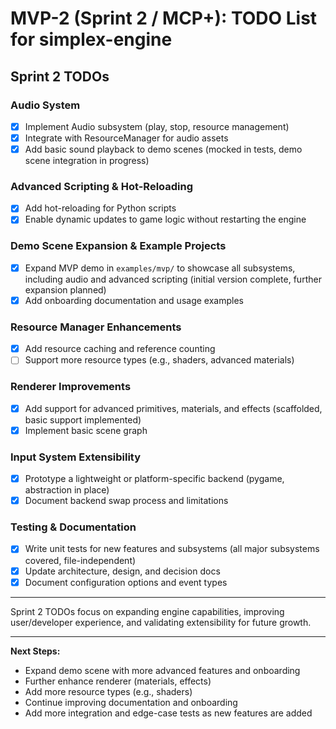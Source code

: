# MVP-2 (Sprint 2 / MCP+): TODO List for simplex-engine

## Sprint 2 TODOs

### Audio System
- [x] Implement Audio subsystem (play, stop, resource management)
- [x] Integrate with ResourceManager for audio assets
- [x] Add basic sound playback to demo scenes (mocked in tests, demo scene integration in progress)

### Advanced Scripting & Hot-Reloading
- [x] Add hot-reloading for Python scripts
- [x] Enable dynamic updates to game logic without restarting the engine

### Demo Scene Expansion & Example Projects
- [x] Expand MVP demo in `examples/mvp/` to showcase all subsystems, including audio and advanced scripting (initial version complete, further expansion planned)
- [x] Add onboarding documentation and usage examples

### Resource Manager Enhancements
- [x] Add resource caching and reference counting
- [ ] Support more resource types (e.g., shaders, advanced materials)

### Renderer Improvements
- [x] Add support for advanced primitives, materials, and effects (scaffolded, basic support implemented)
- [x] Implement basic scene graph

### Input System Extensibility
- [x] Prototype a lightweight or platform-specific backend (pygame, abstraction in place)
- [x] Document backend swap process and limitations

### Testing & Documentation
- [x] Write unit tests for new features and subsystems (all major subsystems covered, file-independent)
- [x] Update architecture, design, and decision docs
- [x] Document configuration options and event types

---
Sprint 2 TODOs focus on expanding engine capabilities, improving user/developer experience, and validating extensibility for future growth.

---
**Next Steps:**
- Expand demo scene with more advanced features and onboarding
- Further enhance renderer (materials, effects)
- Add more resource types (e.g., shaders)
- Continue improving documentation and onboarding
- Add more integration and edge-case tests as new features are added
